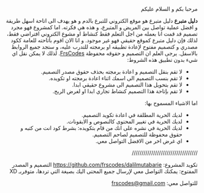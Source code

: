 <div dir="rtl">
<p>مرحبا بكم و السلام عليكم</p>
<p><strong>دليل متبرع</strong>
دليل متبرع هو موقع الكتروني للتبرع بالدم و هو يهدف الى اتاحة اسهل طريقة و افضل عملية تواصل بين المريض و المتبرع، و هذه هي فكرته.
اما كمشروع فهو مجرد تصميم قد قمت انا بعمله من اجل التعلم فقط كنشاط او مشوع الكتروني افتراضي فقط، لذلك فإن دليل متبرع كموقع حقيقي فهو غير موجود.
و انا الان اقوم بأتاحته للعامة ككود مصدري و كتصميم مفتوح لإعادة تطبيقه او برمجته للتدرب عليه، و ستجد جميع الروابط بالاسفل.
يرجى العلم ان التصميم و حقوقه محفوظة <a href="https://frscodes.github.io/copyright">FrsCodes</a>.
لذلك لا يمكن نقل اي شيء بدون تطبيق هذه الشروط:</p>
<ul>
<li>لا تقم بنقل التصميم و اعادة برمجته بحذف حقوق مصدر التصميم.</li>
<li>لا تقم بنسب التصميم الى اسمك اثناء اعادة برمجته او تكويده.</li>
<li>لا تقم بتحويل هذا التصميم الى مشروع حقيقي ابدا.</li>
<li>لا تقم بإتاحة هذا التصميم كنشاط تجاري ابدا او لغرض الربح.</li>
</ul>
<p>اما الاشياء المسموح بها:</p>
<ul>
<li>لديك الحرية المطلقة في اعادة تكويد التصميم.</li>
<li>لديك الحرية في تغيير المحتوى كالنصوص و الايقونات.</li>
<li>لديك الحرية في نشره على انك من قام بتكويده: بشرط كود انت من كتبه و حقوق محفوظة للتصميم لصاحم التصميم.</li>
<li>اي غرض اخر من الافضل التواصل معي.</li>
</ul>
<p>//////////////////////////////////</p>
<p>تكويد المشروع: <a href="https://github.com/frscodes/dalilmutabarie">https://github.com/frscodes/dalilmutabarie</a>
التصميم و المصدر المفتوح: يمكنك التواصل معي لإرسال جميع المحتى اليك بصيغة التي تردها، متوفربـ XD</p>
<p>للتواصل معي: <a href="mailto:&#x66;&#114;&#115;&#x63;&#x6f;&#x64;&#101;&#115;&#64;&#103;&#x6d;&#97;&#x69;&#108;&#x2e;&#99;&#x6f;&#x6d;">&#x66;&#114;&#115;&#x63;&#x6f;&#x64;&#101;&#115;&#64;&#103;&#x6d;&#97;&#x69;&#108;&#x2e;&#99;&#x6f;&#x6d;</a></p>
</div>
